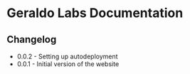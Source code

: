 # Geraldo Labs Documentation

## Changelog

* 0.0.2 - Setting up autodeployment
* 0.0.1 - Initial version of the website